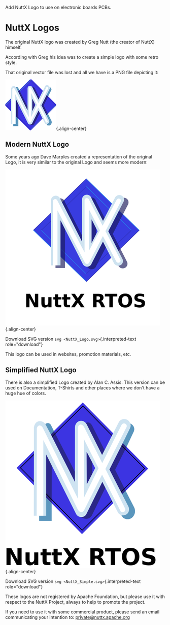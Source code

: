 Add NuttX Logo to use on electronic boards PCBs.

NuttX Logos
===========

The original NuttX logo was created by Greg Nutt (the creator of NuttX)
himself.

According with Greg his idea was to create a simple logo with some retro
style.

That original vector file was lost and all we have is a PNG file
depicting it:

![](NuttX_Orig.png){.align-center}

Modern NuttX Logo
-----------------

Some years ago Dave Marples created a representation of the original
Logo, it is very similar to the original Logo and seems more modern:

![](NuttX_Logo.png){.align-center}

Download SVG version `svg <NuttX_Logo.svg>`{.interpreted-text
role="download"}

This logo can be used in websites, promotion materials, etc.

Simplified NuttX Logo
---------------------

There is also a simplified Logo created by Alan C. Assis. This version
can be used on Documentation, T-Shirts and other places where we don\'t
have a huge hue of colors.

![](NuttX_Simple.png){.align-center}

Download SVG version `svg <NuttX_Simple.svg>`{.interpreted-text
role="download"}

These logos are not registered by Apache Foundation, but please use it
with respect to the NuttX Project, always to help to promote the
project.

If you need to use it with some commercial product, please send an email
communicating your intention to: <private@nuttx.apache.org>
